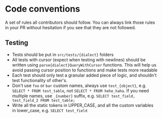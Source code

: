 # Code conventions

A set of rules all contributors should follow.
You can always link those rules in your PR without hesitation if you see that they are not followed.

## Testing

- Tests should be put in `src/tests/{dialect}` folders
- All tests with cursor (expect when testing with newlines) should be written using `parse{dialect}QueryWithCursor` functions. This will help us avoid passing cursor position to functions and make tests more readable
- Each test should only test a granular added piece of logic, and shouldn't test functionality of other's.
- Don't use `foo` or `bar` custom names, always use `test_{object}`, e.g. `SELECT * FROM test_table`, not `SELECT * FROM hehe_haha`. If you need multiple names, use `_{number}` suffix, e.g. `SELECT test_field, test_field_2 FROM test_table;`
- Write all the static tokens in UPPER_CASE, and all the custom variables in lower_case, e.g. `SELECT test_field`
